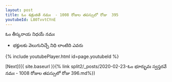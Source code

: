 ```yaml
---
layout: post
title: ఓం శత్రుజితే నమః  - 1008 రోజుల తపస్సులో రోజు  395
youtubeId: L80TvvtCYnE
---
```

 
 
 ఓం తీస్కరాయ నిధయే నమః  
 
 -  భక్తులకు వెలుగునిచ్చే నిధి లాంటిది ఎవరు 
 
  
 
  
 
 
 
 
 
 


{% include youtubePlayer.html id=page.youtubeId %}
 
[Next]({{ site.baseurl }}{% link  split2/_posts/2020-02-23-ఓం భూర్భువః స్వస్తరవే నమః  - 1008 రోజుల తపస్సులో రోజు  396.md%})
 
